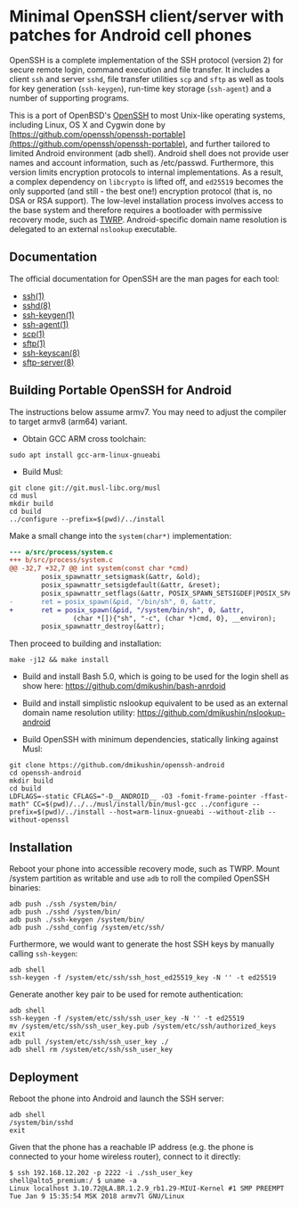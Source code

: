 # Minimal OpenSSH client/server with patches for Android cell phones

OpenSSH is a complete implementation of the SSH protocol (version 2) for secure remote login, command execution and file transfer. It includes a client ``ssh`` and server ``sshd``, file transfer utilities ``scp`` and ``sftp`` as well as tools for key generation (``ssh-keygen``), run-time key storage (``ssh-agent``) and a number of supporting programs.

This is a port of OpenBSD's [OpenSSH](https://openssh.com) to most Unix-like operating systems, including Linux, OS X and Cygwin done by [https://github.com/openssh/openssh-portable](https://github.com/openssh/openssh-portable), and further tailored to limited Android environment (adb shell). Android shell does not provide user names and account information, such as /etc/passwd. Furthermore, this version limits encryption protocols to internal implementations. As a result, a complex dependency on `libcrypto` is lifted off, and `ed25519` becomes the only supported (and still - the best one!) encryption protocol (that is, no DSA or RSA support). The low-level installation process involves access to the base system and therefore requires a bootloader with permissive recovery mode, such as [TWRP](https://github.com/TeamWin/Team-Win-Recovery-Project). Android-specific domain name resolution is delegated to an external `nslookup` executable.

## Documentation

The official documentation for OpenSSH are the man pages for each tool:

* [ssh(1)](https://man.openbsd.org/ssh.1)
* [sshd(8)](https://man.openbsd.org/sshd.8)
* [ssh-keygen(1)](https://man.openbsd.org/ssh-keygen.1)
* [ssh-agent(1)](https://man.openbsd.org/ssh-agent.1)
* [scp(1)](https://man.openbsd.org/scp.1)
* [sftp(1)](https://man.openbsd.org/sftp.1)
* [ssh-keyscan(8)](https://man.openbsd.org/ssh-keyscan.8)
* [sftp-server(8)](https://man.openbsd.org/sftp-server.8)

## Building Portable OpenSSH for Android

The instructions below assume armv7. You may need to adjust the compiler to target armv8 (arm64) variant.

* Obtain GCC ARM cross toolchain:

```
sudo apt install gcc-arm-linux-gnueabi
```

* Build Musl:

```
git clone git://git.musl-libc.org/musl
cd musl
mkdir build
cd build
../configure --prefix=$(pwd)/../install
```

Make a small change into the `system(char*)` implementation:


```patch
--- a/src/process/system.c
+++ b/src/process/system.c
@@ -32,7 +32,7 @@ int system(const char *cmd)
        posix_spawnattr_setsigmask(&attr, &old);
        posix_spawnattr_setsigdefault(&attr, &reset);
        posix_spawnattr_setflags(&attr, POSIX_SPAWN_SETSIGDEF|POSIX_SPAWN_SETSIGMASK);
-       ret = posix_spawn(&pid, "/bin/sh", 0, &attr,
+       ret = posix_spawn(&pid, "/system/bin/sh", 0, &attr,
                (char *[]){"sh", "-c", (char *)cmd, 0}, __environ);
        posix_spawnattr_destroy(&attr);

```

Then proceed to building and installation:

```
make -j12 && make install
```

* Build and install Bash 5.0, which is going to be used for the login shell as show here: https://github.com/dmikushin/bash-anrdoid

* Build and install simplistic nslookup equivalent to be used as an external domain name resolution utility: https://github.com/dmikushin/nslookup-android

* Build OpenSSH with minimum dependencies, statically linking against Musl:

```
git clone https://github.com/dmikushin/openssh-android
cd openssh-android
mkdir build
cd build
LDFLAGS=-static CFLAGS="-D__ANDROID__ -O3 -fomit-frame-pointer -ffast-math" CC=$(pwd)/../../musl/install/bin/musl-gcc ../configure --prefix=$(pwd)/../install --host=arm-linux-gnueabi --without-zlib --without-openssl
```

## Installation

Reboot your phone into accessible recovery mode, such as TWRP. Mount /system partition as writable and use `adb` to roll the compiled OpenSSH binaries:

```
adb push ./ssh /system/bin/
adb push ./sshd /system/bin/
adb push ./ssh-keygen /system/bin/
adb push ./sshd_config /system/etc/ssh/
```

Furthermore, we would want to generate the host SSH keys by manually calling `ssh-keygen`:

```
adb shell
ssh-keygen -f /system/etc/ssh/ssh_host_ed25519_key -N '' -t ed25519
```

Generate another key pair to be used for remote authentication:

```
adb shell
ssh-keygen -f /system/etc/ssh/ssh_user_key -N '' -t ed25519
mv /system/etc/ssh/ssh_user_key.pub /system/etc/ssh/authorized_keys
exit
adb pull /system/etc/ssh/ssh_user_key ./
adb shell rm /system/etc/ssh/ssh_user_key
```

## Deployment

Reboot the phone into Android and launch the SSH server:

```
adb shell
/system/bin/sshd
exit
```

Given that the phone has a reachable IP address (e.g. the phone is connected to your home wireless router), connect to it directly:

```
$ ssh 192.168.12.202 -p 2222 -i ./ssh_user_key
shell@alto5_premium:/ $ uname -a
Linux localhost 3.10.72@LA.BR.1.2.9_rb1.29-MIUI-Kernel #1 SMP PREEMPT Tue Jan 9 15:35:54 MSK 2018 armv7l GNU/Linux
```

